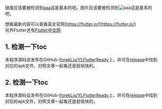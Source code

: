 链接应该要被检测到[aaa](http://www.baidu.com)这是基本的吧。图片应该要被检测到![aaa](http://www.baidu.com)这是基本的吧。

想看最新内容可以查看英文官网[https://flutter.io/](https://flutter.io/)  
另外Flutter还有[Flutter中文网](https://flutterchina.club/)

## 1. 检测一下toc
本程序源码会发布在GitHub-[YorekLiu/YLFlutterReady](https://github.com/YorekLiu/YLFlutterReady)上，并可在[release](https://github.com/YorekLiu/YLFlutterReady/releases)中找到对应的apk文件，对照文章一起看还是挺愉快的。

## 2. 检测一下toc

本程序源码会发布在GitHub-[YorekLiu/YLFlutterReady](https://github.com/YorekLiu/YLFlutterReady)上，并可在[release](https://github.com/YorekLiu/YLFlutterReady/releases)中找到对应的apk文件，对照文章一起看还是挺愉快的。